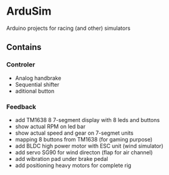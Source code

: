 # ArduSim
Arduino projects for racing (and other) simulators

## Contains
### Controler
- Analog handbrake
- Sequential shifter
- aditional button

### Feedback
- add TM1638 8 7-segment display with 8 leds and buttons
- show actual RPM on led bar
- show actual speed and gear on 7-segmet units
- mapping 8 buttons from TM1638 (for gaming purpose)
- add BLDC high power motor with ESC unit (wind simulator)
- add servo SG90 for wind directon (flap for air channel)
- add wibration pad under brake pedal
- add positioning heavy motors for complete rig
  
